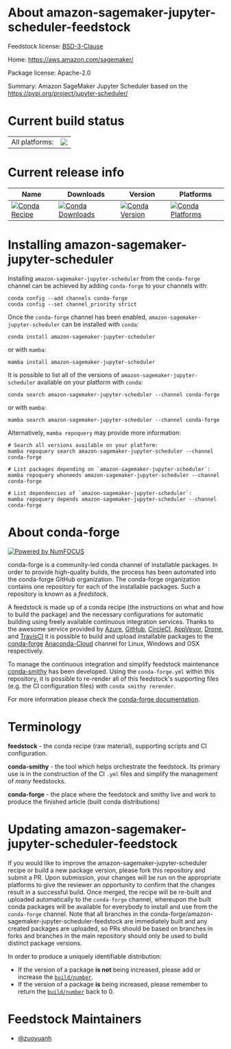 About amazon-sagemaker-jupyter-scheduler-feedstock
==================================================

Feedstock license: [BSD-3-Clause](https://github.com/conda-forge/amazon-sagemaker-jupyter-scheduler-feedstock/blob/main/LICENSE.txt)

Home: https://aws.amazon.com/sagemaker/

Package license: Apache-2.0

Summary: Amazon SageMaker Jupyter Scheduler based on the https://pypi.org/project/jupyter-scheduler/

Current build status
====================


<table><tr><td>All platforms:</td>
    <td>
      <a href="https://dev.azure.com/conda-forge/feedstock-builds/_build/latest?definitionId=20668&branchName=main">
        <img src="https://dev.azure.com/conda-forge/feedstock-builds/_apis/build/status/amazon-sagemaker-jupyter-scheduler-feedstock?branchName=main">
      </a>
    </td>
  </tr>
</table>

Current release info
====================

| Name | Downloads | Version | Platforms |
| --- | --- | --- | --- |
| [![Conda Recipe](https://img.shields.io/badge/recipe-amazon--sagemaker--jupyter--scheduler-green.svg)](https://anaconda.org/conda-forge/amazon-sagemaker-jupyter-scheduler) | [![Conda Downloads](https://img.shields.io/conda/dn/conda-forge/amazon-sagemaker-jupyter-scheduler.svg)](https://anaconda.org/conda-forge/amazon-sagemaker-jupyter-scheduler) | [![Conda Version](https://img.shields.io/conda/vn/conda-forge/amazon-sagemaker-jupyter-scheduler.svg)](https://anaconda.org/conda-forge/amazon-sagemaker-jupyter-scheduler) | [![Conda Platforms](https://img.shields.io/conda/pn/conda-forge/amazon-sagemaker-jupyter-scheduler.svg)](https://anaconda.org/conda-forge/amazon-sagemaker-jupyter-scheduler) |

Installing amazon-sagemaker-jupyter-scheduler
=============================================

Installing `amazon-sagemaker-jupyter-scheduler` from the `conda-forge` channel can be achieved by adding `conda-forge` to your channels with:

```
conda config --add channels conda-forge
conda config --set channel_priority strict
```

Once the `conda-forge` channel has been enabled, `amazon-sagemaker-jupyter-scheduler` can be installed with `conda`:

```
conda install amazon-sagemaker-jupyter-scheduler
```

or with `mamba`:

```
mamba install amazon-sagemaker-jupyter-scheduler
```

It is possible to list all of the versions of `amazon-sagemaker-jupyter-scheduler` available on your platform with `conda`:

```
conda search amazon-sagemaker-jupyter-scheduler --channel conda-forge
```

or with `mamba`:

```
mamba search amazon-sagemaker-jupyter-scheduler --channel conda-forge
```

Alternatively, `mamba repoquery` may provide more information:

```
# Search all versions available on your platform:
mamba repoquery search amazon-sagemaker-jupyter-scheduler --channel conda-forge

# List packages depending on `amazon-sagemaker-jupyter-scheduler`:
mamba repoquery whoneeds amazon-sagemaker-jupyter-scheduler --channel conda-forge

# List dependencies of `amazon-sagemaker-jupyter-scheduler`:
mamba repoquery depends amazon-sagemaker-jupyter-scheduler --channel conda-forge
```


About conda-forge
=================

[![Powered by
NumFOCUS](https://img.shields.io/badge/powered%20by-NumFOCUS-orange.svg?style=flat&colorA=E1523D&colorB=007D8A)](https://numfocus.org)

conda-forge is a community-led conda channel of installable packages.
In order to provide high-quality builds, the process has been automated into the
conda-forge GitHub organization. The conda-forge organization contains one repository
for each of the installable packages. Such a repository is known as a *feedstock*.

A feedstock is made up of a conda recipe (the instructions on what and how to build
the package) and the necessary configurations for automatic building using freely
available continuous integration services. Thanks to the awesome service provided by
[Azure](https://azure.microsoft.com/en-us/services/devops/), [GitHub](https://github.com/),
[CircleCI](https://circleci.com/), [AppVeyor](https://www.appveyor.com/),
[Drone](https://cloud.drone.io/welcome), and [TravisCI](https://travis-ci.com/)
it is possible to build and upload installable packages to the
[conda-forge](https://anaconda.org/conda-forge) [Anaconda-Cloud](https://anaconda.org/)
channel for Linux, Windows and OSX respectively.

To manage the continuous integration and simplify feedstock maintenance
[conda-smithy](https://github.com/conda-forge/conda-smithy) has been developed.
Using the ``conda-forge.yml`` within this repository, it is possible to re-render all of
this feedstock's supporting files (e.g. the CI configuration files) with ``conda smithy rerender``.

For more information please check the [conda-forge documentation](https://conda-forge.org/docs/).

Terminology
===========

**feedstock** - the conda recipe (raw material), supporting scripts and CI configuration.

**conda-smithy** - the tool which helps orchestrate the feedstock.
                   Its primary use is in the construction of the CI ``.yml`` files
                   and simplify the management of *many* feedstocks.

**conda-forge** - the place where the feedstock and smithy live and work to
                  produce the finished article (built conda distributions)


Updating amazon-sagemaker-jupyter-scheduler-feedstock
=====================================================

If you would like to improve the amazon-sagemaker-jupyter-scheduler recipe or build a new
package version, please fork this repository and submit a PR. Upon submission,
your changes will be run on the appropriate platforms to give the reviewer an
opportunity to confirm that the changes result in a successful build. Once
merged, the recipe will be re-built and uploaded automatically to the
`conda-forge` channel, whereupon the built conda packages will be available for
everybody to install and use from the `conda-forge` channel.
Note that all branches in the conda-forge/amazon-sagemaker-jupyter-scheduler-feedstock are
immediately built and any created packages are uploaded, so PRs should be based
on branches in forks and branches in the main repository should only be used to
build distinct package versions.

In order to produce a uniquely identifiable distribution:
 * If the version of a package **is not** being increased, please add or increase
   the [``build/number``](https://docs.conda.io/projects/conda-build/en/latest/resources/define-metadata.html#build-number-and-string).
 * If the version of a package **is** being increased, please remember to return
   the [``build/number``](https://docs.conda.io/projects/conda-build/en/latest/resources/define-metadata.html#build-number-and-string)
   back to 0.

Feedstock Maintainers
=====================

* [@zuoyuanh](https://github.com/zuoyuanh/)

